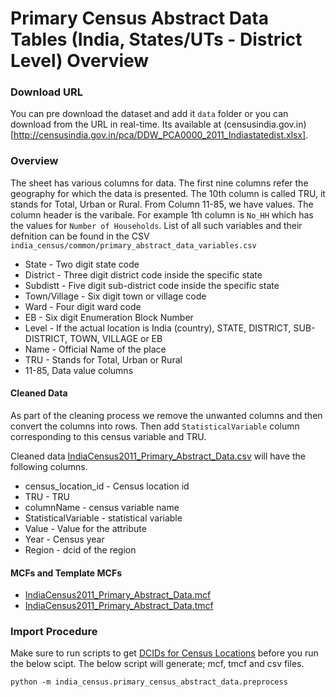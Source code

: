 # Primary Census Abstract Data Tables (India, States/UTs - District Level) Overview


### Download URL
You can pre download the dataset and add it `data` folder or you can download from the URL in real-time. Its available at (censusindia.gov.in)[http://censusindia.gov.in/pca/DDW_PCA0000_2011_Indiastatedist.xlsx].

### Overview

The sheet has various columns for data. The first nine columns refer the geography for which the data is presented. The 10th column is called TRU, it stands for Total, Urban or Rural. From Column 
11-85, we have values. The column header is the varibale. For example 1th column is `No_HH` which has the values for `Number of Households`. List of all such variables and their defnition can be found in the CSV  `india_census/common/primary_abstract_data_variables.csv`


 - State - Two digit state code
 - District - Three digit district code inside the specific state
 - Subdistt - Five digit sub-district code inside the specific state
 - Town/Village - Six digit town or village code
 - Ward - Four digit ward code
 - EB - Six digit Enumeration Block Number
 - Level - If the actual location is India (country), STATE, DISTRICT, SUB-DISTRICT, TOWN, VILLAGE or EB
 - Name - Official Name of the place
- TRU - Stands for Total, Urban or Rural
- 11-85, Data value columns 

#### Cleaned Data
As part of the cleaning process we remove the unwanted columns and then convert the columns into rows. Then add  `StatisticalVariable` column corresponding to this census variable and TRU.

Cleaned data [IndiaCensus2011_Primary_Abstract_Data.csv](IndiaCensus2011_Primary_Abstract_Data.csv) will have the following columns.

- census_location_id - Census location id
- TRU - TRU
- columnName - census variable name
- StatisticalVariable - statistical variable
- Value - Value for the attribute
- Year - Census year
- Region - dcid of the region


#### MCFs and Template MCFs
- [IndiaCensus2011_Primary_Abstract_Data.mcf](IndiaCensus2011_Primary_Abstract_Data.mcf)
- [IndiaCensus2011_Primary_Abstract_Data.tmcf](IndiaCensus2011_Primary_Abstract_Data.tmcf)


### Import Procedure

Make sure to run scripts to get [DCIDs for Census Locations]() before you run the below scipt. The below script will generate; mcf, tmcf and csv files.

`python -m india_census.primary_census_abstract_data.preprocess`